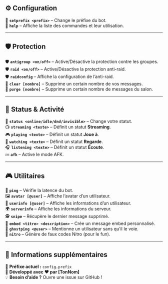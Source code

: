 ## ⚙️ Configuration  
🔹 **`setprefix <prefix>`** – Change le préfixe du bot.  
🔹 **`help`** – Affiche la liste des commandes et leur utilisation.  

---

## 🛡️ Protection  
🛡️ **`antigroup <on/off>`** – Active/Désactive la protection contre les groupes.  
🛡️ **`raid <on/off>`** – Active/Désactive la protection anti-raid.  
🛡️ **`raidconfig`** – Affiche la configuration de l’anti-raid.  
🧹 **`clear [nombre]`** – Supprime un certain nombre de vos messages.  
🧹 **`purge [nombre]`** – Supprime un certain nombre de messages du salon.  

---

## 👤 Status & Activité  
💠 **`status <online/idle/dnd/invisible>`** – Change votre statut.  
📺 **`streaming <texte>`** – Définit un statut **Streaming**.  
🎮 **`playing <texte>`** – Définit un statut **Joue à**.  
👀 **`watching <texte>`** – Définit un statut **Regarde**.  
🎧 **`listening <texte>`** – Définit un statut **Écoute**.  
💤 **`afk`** – Active le mode AFK.  

---

## 🎮 Utilitaires  
🏓 **`ping`** – Vérifie la latence du bot.  
🖼️ **`avatar [@user]`** – Affiche l’avatar d’un utilisateur.  
👤 **`userinfo [@user]`** – Affiche les informations d’un utilisateur.  
🌍 **`serverinfo`** – Affiche les informations du serveur.  
🕵️ **`snipe`** – Récupère le dernier message supprimé.  
📝 **`embed <titre> <description>`** – Crée un message embed personnalisé.  
👻 **`ghostping <@user>`** – Mentionne un utilisateur sans qu’il le voie.  
🎁 **`nitro`** – Génère de faux codes Nitro (pour le fun).  

---

## 📌 Informations supplémentaires  
📜 **Préfixe actuel :** `config.prefix`  
🤖 **Développé avec ❤️ par [TonNom]**  
💡 **Besoin d’aide ?** Ouvre une issue sur GitHub !  

